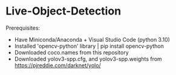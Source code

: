 # Live-Object-Detection
Prerequisites:
- Have Miniconda/Anaconda + Visual Studio Code (python 3.10)
- Installed 'opencv-python' library | pip install opencv-python
- Downloaded coco.names from this repository
- Downloaded yolov3-spp.cfg, and yolov3-spp.weights from https://pjreddie.com/darknet/yolo/
